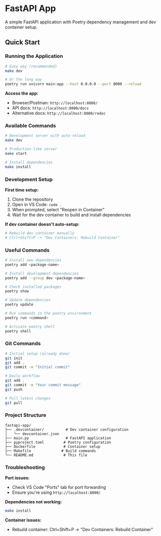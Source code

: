 # FastAPI App

A simple FastAPI application with Poetry dependency management and dev container setup.

## Quick Start

### Running the Application

```bash
# Easy way (recommended)
make dev

# Or the long way
poetry run uvicorn main:app --host 0.0.0.0 --port 8000 --reload
```

**Access the app:**
- Browser/Postman: `http://localhost:8000/`
- API docs: `http://localhost:8000/docs`
- Alternative docs: `http://localhost:8000/redoc`

### Available Commands

```bash
# Development server with auto-reload
make dev

# Production-like server
make start

# Install dependencies
make install
```

### Development Setup

**First time setup:**
1. Clone the repository
2. Open in VS Code: `code .`
3. When prompted, select "Reopen in Container"
4. Wait for the dev container to build and install dependencies

**If dev container doesn't auto-setup:**
```bash
# Rebuild dev container manually
# Ctrl+Shift+P -> "Dev Containers: Rebuild Container"
```

### Useful Commands

```bash
# Install new dependencies
poetry add <package-name>

# Install development dependencies
poetry add --group dev <package-name>

# Check installed packages
poetry show

# Update dependencies
poetry update

# Run commands in the poetry environment
poetry run <command>

# Activate poetry shell
poetry shell
```

### Git Commands

```bash
# Initial setup (already done)
git init
git add .
git commit -m "Initial commit"

# Daily workflow
git add .
git commit -m "Your commit message"
git push

# Pull latest changes
git pull
```

### Project Structure

```
fastapi-app/
├── .devcontainer/          # Dev container configuration
│   └── devcontainer.json
├── main.py                 # FastAPI application
├── pyproject.toml         # Poetry configuration
├── Dockerfile             # Container setup
├── Makefile              # Build commands
└── README.md              # This file
```

### Troubleshooting

**Port issues:**
- Check VS Code "Ports" tab for port forwarding
- Ensure you're using `http://localhost:8000/`

**Dependencies not working:**
```bash
make install
```

**Container issues:**
- Rebuild container: Ctrl+Shift+P -> "Dev Containers: Rebuild Container"